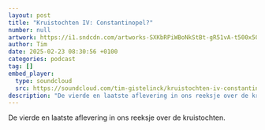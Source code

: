 ```yaml
---
layout: post
title: "Kruistochten IV: Constantinopel?"
number: null
artwork: https://i1.sndcdn.com/artworks-SXKbRPiWBoNkStBt-gR51vA-t500x500.png
author: Tim
date: 2025-02-23 08:30:56 +0100
categories: podcast
tag: []
embed_player:
  type: soundcloud
  src: https://soundcloud.com/tim-gistelinck/kruistochten-iv-constantinopel
description: "De vierde en laatste aflevering in ons reeksje over de kruistochten."
---
```

De vierde en laatste aflevering in ons reeksje over de kruistochten.